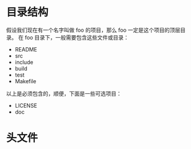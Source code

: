 # 目录结构
假设我们现在有一个名字叫做 foo 的项目，那么 foo 一定是这个项目的顶层目录。
在 foo 目录下，一般需要包含这些文件或目录：

- README 
- src
- include
- build
- test
- Makefile

以上是必须包含的，顺便，下面是一些可选项目：

- LICENSE
- doc

# 头文件